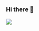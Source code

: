 ### Hi there 👋

<img src="https://media.tenor.com/D2H0hPltOdYAAAAd/golden-boy-fake-keyboard-programing-coding-paper-book.gif" />
